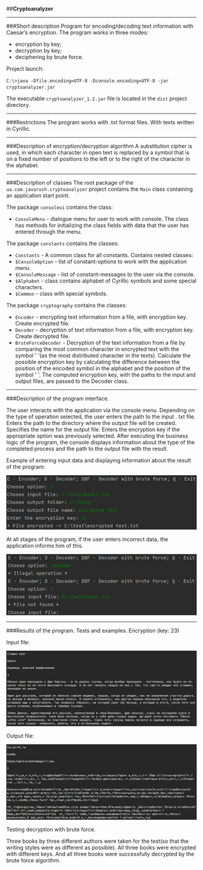 ##**Cryptoanalyzer**
___

###Short description
Program for encoding/decoding text information with Caesar’s encryption.
The program works in three modes:
- encryption by key;
- decryption by key;
- deciphering by brute force.

Project launch:

`C:\>java -Dfile.encoding=UTF-8 -Dconsole.encoding=UTF-8 -jar cryptoanalyzer.jar`

The executable `cryptoanalyzer_1.2.jar` file is located in the `dist` project directory.
___
###Restrictions
The program works with .txt format files. With texts written in Cyrillic.
___
###Description of encryption/decryption algorithm
A substitution cipher is used, in which each character in open text is replaced by a symbol that is on a fixed number 
of positions to the left or to the right of the character in the alphabet.
___
###Description of classes
The root package of the `ua.com.javarush.cryptoanalyzer` project contains the `Main` class containing an application 
start point.

The package `consoleui` contains the class:
- `ConsoleMenu` - dialogue menu for user to work with console. The class has methods for initializing the class fields with
data that the user has entered through the menu.

The package `constants` contains the classes:
- `Constants` - A common class for all constants. Contains nested classes:
- `$ConsoleOption` - list of constant-options to work with the application menu.
- `$ConsoleMessage` - list of constant-messages to the user via the console.
- `$Alphabet` - class contains alphabet of Cyrillic symbols and some special characters.
- `$Common` - class with special symbols.

The package `cryptography` contains the classes:
- `Encoder` - encrypting text information from a file, with encryption key. Create encrypted file.
- `Decoder` - decryption of text information from a file, with encryption key. Create decrypted file.
- `BruteForceDecoder` - Decryption of the text information from a file by comparing the most common character in encrypted 
text with the symbol ' '(as the most distributed character in the texts). Calculate the possible encryption key by 
calculating the difference between the position of the encoded symbol in the alphabet and the position of the symbol 
' '. The computed encryption key, with the paths to the input and output files, are passed to the Decoder class.
___
###Description of the program interface.

The user interacts with the application via the console menu. Depending on the type of operation selected, the user 
enters the path to the input . txt file. Enters the path to the directory where the output file will be created. 
Specifies the name for the output file. Enters the encryption key if the appropriate option was previously selected.
After executing the business logic of the program, the console displays information about the type of the completed 
process and the path to the output file with the result.

Example of entering input data and displaying information about the result of the program:

![](screenshots/MainMenu.jpg)

At all stages of the program, if the user enters incorrect data, the application informs him of this.

![](screenshots/errors.jpg)
___
###Results of the program. Tests and examples.
Encryption (key: 23)

Input file:

![](screenshots/inputFile.jpg)

Output file:

![](screenshots/outputFile.jpg)

Testing decryption with brute force.

Three books by three different authors were taken for the test(so that the writing styles were as different as 
possible). All three books were encrypted with different keys. And all three books were successfully decrypted by the 
brute force algorithm.